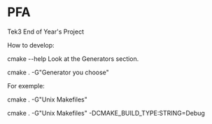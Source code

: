 PFA
===

Tek3 End of Year's Project

How to develop:

cmake --help
Look at the Generators section.

cmake . -G"Generator you choose"

For exemple:

cmake . -G"Unix Makefiles"

cmake . -G"Unix Makefiles" -DCMAKE_BUILD_TYPE:STRING=Debug

